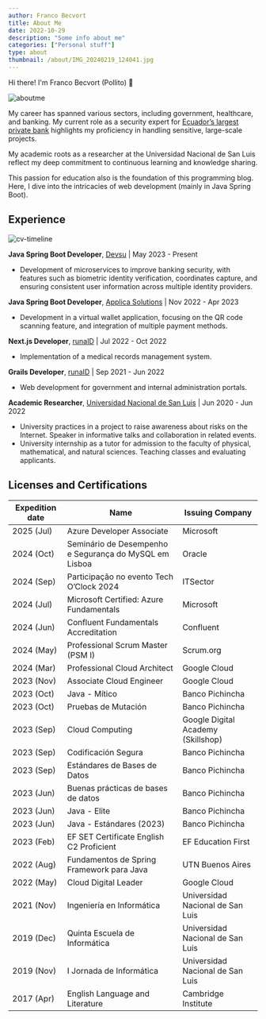 ```yaml
---
author: Franco Becvort
title: About Me
date: 2022-10-29
description: "Some info about me"
categories: ["Personal stuff"]
type: about
thumbnail: /about/IMG_20240219_124041.jpg
---
```


Hi there! I'm Franco Becvort \(Pollito\) 🐤

![aboutme](/about/IMG-20240122-WA0002.jpg)

My career has spanned various sectors, including government, healthcare, and banking. My current role as a security expert for [Ecuador&rsquo;s largest private bank](https://en.wikipedia.org/wiki/Banco_Pichincha) highlights my proficiency in handling sensitive, large-scale projects.

My academic roots as a researcher at the Universidad Nacional de San Luis reflect my deep commitment to continuous learning and knowledge sharing.

This passion for education also is the foundation of this programming blog. Here, I dive into the intricacies of web development (mainly in Java Spring Boot).

## Experience

![cv-timeline](/about/cv-timeline.png)

**Java Spring Boot Developer**, [Devsu](https://devsu.com/) | May 2023 - Present

- Development of microservices to improve banking security, with features such as biometric identity verification, coordinates capture, and ensuring consistent user information across multiple identity providers.

**Java Spring Boot Developer**, [Applica Solutions](https://applica.dev/en/index.php) | Nov 2022 - Apr 2023

- Development in a virtual wallet application, focusing on the QR code scanning feature, and integration of multiple payment methods.

**Next.js Developer**, [runaID](https://www.runaid.com.ar/) | Jul 2022 - Oct 2022

- Implementation of a medical records management system.

**Grails Developer**, [runaID](https://www.runaid.com.ar/) | Sep 2021 - Jun 2022

- Web development for government and internal administration portals.

**Academic Researcher**, [Universidad Nacional de San Luis](https://www.unsl.edu.ar/) | Jun 2020 - Jun 2022

- University practices in a project to raise awareness about risks on the Internet. Speaker in informative talks and collaboration in related events.
- University internship as a tutor for admission to the faculty of physical, mathematical, and natural sciences. Teaching classes and evaluating applicants.

## Licenses and Certifications

| Expedition date | Name                                                                                                                                         | Issuing Company                    |
| --------------- |----------------------------------------------------------------------------------------------------------------------------------------------| ---------------------------------- |
| 2025 (Jul)      | Azure Developer Associate                                                                                       | Microsoft                             |
| 2024 (Oct)      | Seminário de Desempenho e Segurança do MySQL em Lisboa                                                                                       | Oracle                             |
| 2024 (Sep)      | Participação no evento Tech O’Clock 2024                                                                                                     | ITSector                           |
| 2024 (Jul)      | Microsoft Certified: Azure Fundamentals                                                                                                      | Microsoft                          |
| 2024 (Jun)      | Confluent Fundamentals Accreditation                                                                                                         | Confluent                          |
| 2024 (May)      | Professional Scrum Master (PSM I)                                                                                                            | Scrum.org                          |
| 2024 (Mar)      | Professional Cloud Architect                                                                                                                 | Google Cloud                       |
| 2023 (Nov)      | Associate Cloud Engineer                                                                                                                     | Google Cloud                       |
| 2023 (Oct)      | Java - Mítico                                                                                                                                | Banco Pichincha                    |
| 2023 (Oct)      | Pruebas de Mutación                                                                                                                          | Banco Pichincha                    |
| 2023 (Sep)      | Cloud Computing                                                                                                                              | Google Digital Academy (Skillshop) |
| 2023 (Sep)      | Codificación Segura                                                                                                                          | Banco Pichincha                    |
| 2023 (Sep)      | Estándares de Bases de Datos                                                                                                                 | Banco Pichincha                    |
| 2023 (Jun)      | Buenas prácticas de bases de datos                                                                                                           | Banco Pichincha                    |
| 2023 (Jun)      | Java - Elite                                                                                                                                 | Banco Pichincha                    |
| 2023 (Jun)      | Java - Estándares (2023)                                                                                                                     | Banco Pichincha                    |
| 2023 (Feb)      | EF SET Certificate English C2 Proficient                                                                                                                          | EF Education First                 |
| 2022 (Aug)      | Fundamentos de Spring Framework para Java                                                                                                    | UTN Buenos Aires                   |
| 2022 (May)      | Cloud Digital Leader                                                    | Google Cloud                       |
| 2021 (Nov)      | Ingeniería en Informática                           | Universidad Nacional de San Luis   |
| 2019 (Dec)      | Quinta Escuela de Informática| Universidad Nacional de San Luis   |
| 2019 (Nov)      | I Jornada de Informática   | Universidad Nacional de San Luis   |
| 2017 (Apr)      | English Language and Literature                     | Cambridge Institute                |
